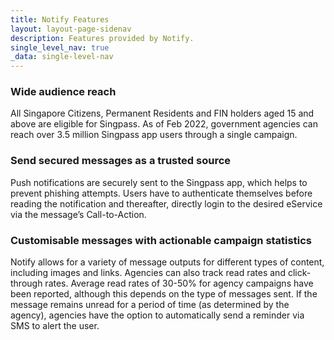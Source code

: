 ```yaml
---
title: Notify Features
layout: layout-page-sidenav
description: Features provided by Notify.
single_level_nav: true
_data: single-level-nav
---
```


### Wide audience reach

All Singapore Citizens, Permanent Residents and FIN holders aged 15 and above are eligible for Singpass. As of Feb 2022, government agencies can reach over 3.5 million Singpass app users through a single campaign.

### Send secured messages as a trusted source 

Push notifications are securely sent to the Singpass app, which helps to prevent phishing attempts. Users have to authenticate themselves before reading the notification and thereafter, directly login to the desired eService via the message’s Call-to-Action.

### Customisable messages with actionable campaign statistics

Notify allows for a variety of message outputs for different types of content, including images and links. Agencies can also track read rates and click-through rates. Average read rates of 30-50% for agency campaigns have been reported, although this depends on the type of messages sent. If the message remains unread for a period of time (as determined by the agency), agencies have the option to automatically send a reminder via SMS to alert the user.



